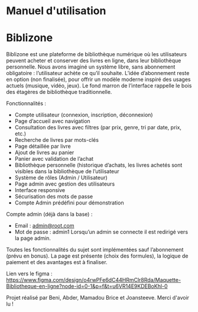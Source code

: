 # Manuel d'utilisation
# Biblizone

Biblizone est une plateforme de bibliothèque numérique où les utilisateurs peuvent acheter et conserver des livres en ligne, dans leur bibliothèque personnelle. 
Nous avons imaginé un système libre, sans abonnement obligatoire : l’utilisateur achète ce qu’il souhaite. L’idée d’abonnement reste en option (non finalisée),
pour offrir un modèle moderne inspiré des usages actuels (musique, vidéo, jeux). Le fond marron de l’interface rappelle le bois des étagères de bibliothèque 
traditionnelle.


Fonctionnalités :

- Compte utilisateur (connexion, inscription, déconnexion)
- Page d’accueil avec navigation
- Consultation des livres avec filtres (par prix, genre, tri par date, prix, etc.)
- Recherche de livres par mots-clés
- Page détaillée par livre
- Ajout de livres au panier
-  Panier avec validation de l’achat
- Bibliothèque personnelle (historique d’achats, les livres achetés sont visibles dans la bibliothèque de l’utilisateur
- Système de rôles (Admin / Utilisateur)
- Page admin avec gestion des utilisateurs
- Interface responsive
- Sécurisation des mots de passe
- Compte Admin prédéfini pour démonstration

Compte admin (déjà dans la base) :
- Email : admin@root.com
- Mot de passe : admin1
Lorsqu’un admin se connecte il est redirigé vers la page admin.


Toutes les fonctionnalités du sujet sont implémentées sauf l’abonnement (prévu en bonus). La page est présente (choix des formules), la logique de paiement et des avantages est à finaliser.



Lien vers le figma : https://www.figma.com/design/o4rwPFe6dC44HRmClr8Rda/Maquette-Bibliotheque-en-ligne?node-id=0-1&p=f&t=u6VR14E9KDEBoKhl-0

Projet réalisé par Beni, Abder, Mamadou Brice et Joansteeve.
Merci d'avoir lu !

